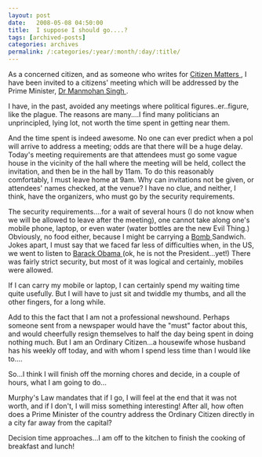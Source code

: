 ```yaml
---
layout: post
date:	2008-05-08 04:50:00
title:  I suppose I should go....?
tags: [archived-posts]
categories: archives
permalink: /:categories/:year/:month/:day/:title/
---
```

As a concerned citizen, and as someone who writes for <a href="http://www.citizenmatters.in"> Citizen Matters </a>, I have been invited to a citizens' meeting which will be addressed by the Prime Minister, <a href="http://en.wikipedia.org/wiki/Manmohan_Singh"> Dr Manmohan Singh </a>.

I have, in the past, avoided any meetings where political figures..er..figure, like the plague. The reasons are many....I find many politicians an unprincipled, lying lot, not worth the time spent in getting near them.

And the time spent is indeed awesome. No one can ever predict when a pol will arrive to address a meeting; odds are that there will be a huge delay. Today's meeting requirements are that attendees must go some vague house in the vicinity of the hall where the meeting will be held, collect the invitation, and then be in the hall by 11am. To do this reasonably comfortably, I must leave home at 9am. Why can invitations not be given, or attendees' names checked, at the venue? I have no clue, and neither, I think, have the organizers, who must go by the security requirements.

The security requirements....for a wait of several hours (I do not know when we will be allowed to leave after the meeting), one cannot take along one's mobile phone, laptop, or even water (water bottles are the new Evil Thing.) Obviously, no food either, because I might be carrying a <a href="http://deponti.livejournal.com/320243.html"> Bomb </a> Sandwich. Jokes apart, I must say that we faced far less of difficulties  when, in the US, we went to listen to <a href="http://www.myspace.com/barackobama"> Barack Obama </a> (ok, he is not the President...yet!) There was fairly strict security, but most of it was logical and certainly, mobiles were allowed.

If I can carry my mobile or laptop, I can certainly spend my waiting time quite usefully. But I will have to just sit and twiddle my thumbs, and all the other fingers, for a long while.

Add to this the fact that I am not a professional newshound. Perhaps someone sent from a newspaper would have the "must" factor about this, and would cheerfully resign themselves to half the day being spent in doing nothing much. But I am an Ordinary Citizen...a housewife whose husband has his weekly off today, and with whom I spend less time than I would like to....

So...I think I will finish off the morning chores and decide, in a couple of hours, what I am going to do...

Murphy's Law mandates that if I go, I will feel at the end that it was not worth, and if I don't, I will miss something interesting! After all, how often does a Prime Minister of the country address the Ordinary Citizen directly in a city far away from the capital?

Decision time approaches...I am off to the kitchen to finish the cooking of breakfast and lunch!
